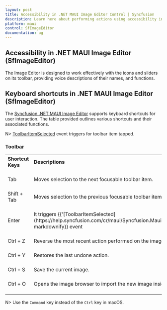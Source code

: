 ```yaml
---
layout: post
title: Accessibility in .NET MAUI Image Editor Control | Syncfusion
description: Learn here about performing actions using accessibility in Syncfusion .NET MAUI Image Editor (SfImageEditor) control.
platform: maui
control: SfImageEditor
documentation: ug
---
```


## Accessibility in .NET MAUI Image Editor (SfImageEditor)

The Image Editor is designed to work effectively with the icons and sliders on its toolbar, providing voice descriptions of their names, and functions.

## Keyboard shortcuts in .NET MAUI Image Editor (SfImageEditor)

The [Syncfusion .NET MAUI Image Editor](https://www.syncfusion.com/maui-controls/maui-image-editor) supports keyboard shortcuts for user interaction. The table provided outlines various shortcuts and their associated functions.

N> [ToolbarItemSelected](https://help.syncfusion.com/cr/maui/Syncfusion.Maui.ImageEditor.SfImageEditor.html#Syncfusion_Maui_ImageEditor_SfImageEditor_ToolbarItemSelected) event triggers for toolbar item tapped.

### Toolbar

<table>
<tr>
<td>
<b> Shortcut Keys </b> <br/><br/></td><td>
<b> Descriptions </b> <br/><br/></td></tr>
<tr>
<td>
Tab<br/><br/></td><td>Moves selection to the next focusable toolbar item. 
<br/><br/></td></tr>
<tr>
<td>
Shift + Tab<br/><br/></td><td>
Moves selection to the previous focusable toolbar item. 
<br/><br/></td></tr>
<tr>
<td>
Enter<br/><br/></td><td>
It triggers {{'[ToolbarItemSelected](https://help.syncfusion.com/cr/maui/Syncfusion.Maui.ImageEditor.SfImageEditor.html#Syncfusion_Maui_ImageEditor_SfImageEditor_ToolbarItemSelected)'| markdownify}} event<br/><br/></td></tr>
<tr>
<td>
Ctrl + Z<br/><br/></td><td>
Reverse the most recent action performed on the image editor. 
<br/><br/></td></tr>
<tr>
<td>
Ctrl + Y<br/><br/></td><td>
Restores the last undone action.
<br/><br/></td></tr>
<tr>
<td>
Ctrl + S<br/><br/></td><td>
Save the current image. 
<br/><br/></td></tr>
<tr>
<td>
Ctrl + O<br/><br/></td><td>
Opens the image browser to import the new image inside ImageEditor. 
<br/><br/></td></tr>
</table>

N> Use the `Command` key instead of the `Ctrl` key in macOS.
